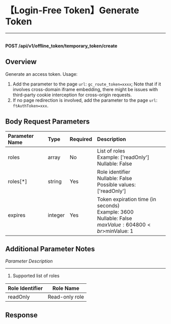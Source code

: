 # 【Login-Free Token】Generate Token

---

<br />**POST /api/v1/offline_token/temporary_token/create**

## Overview
Generate an access token.
Usage: 
1. Add the parameter to the page `url`: `gc_route_token=xxxx`; Note that if it involves cross-domain iframe embedding, there might be issues with third-party cookie interception for cross-origin requests.
2. If no page redirection is involved, add the parameter to the page `url`: `ftAuthToken=xxx`.



## Body Request Parameters

| Parameter Name | Type   | Required | Description              |
|:-----------|:-------|:-----|:----------------|
| roles | array | No | List of roles<br>Example: ['readOnly'] <br>Nullable: False <br> |
| roles[*] | string | Yes | Role identifier<br>Nullable: False <br>Possible values: ['readOnly'] <br> |
| expires | integer | Yes | Token expiration time (in seconds)<br>Example: 3600 <br>Nullable: False <br>$maxValue: 604800 <br>$minValue: 1 <br> |

## Additional Parameter Notes

*Parameter Description*

--------------

1. Supported list of roles

| Role Identifier | Role Name |
|---------------|----------|
| readOnly    | Read-only role |



## Response
```shell
 
```
